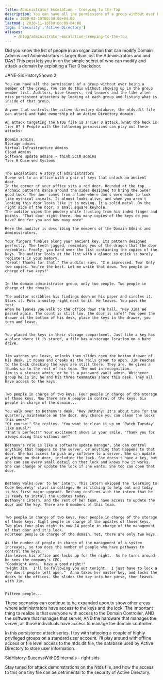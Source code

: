 ```yaml
---
title: Administrator Escalation - Creeping to the Top
description: You can have all the permissions of a group without ever being a member of the group. You can do this without showing up in the group member list.
date : 2020-02-19T00:00:00+04:00
lastmod : 2020-11-10T00:00:00+04:00
tags: ['Security','Active Directory']
aliases:
    - /blog/administrator-escalation-creeping-to-the-top
---
```


Did you know the list of people in an organization that can modify Domain Admins and Administrators is larger than just the Administrators and and DAs? This post lets you in on the simple secret of who can modify and attack a domain by exploiting a Tier 0 backdoor.

JANE-SidHistoryShown 2

 
```
You can have all the permissions of a group without ever being a member of the group. You can do this without showing up in the group member list. Auditors, blue teamers, red teamers and the like often miss persistent attackers by looking at each group and listing what is inside of that group.

Anyone that controls the active directory database, the ntds.dit file can attack and take ownership of an Active Directory domain.

An attack targeting the NTDS file is a Tier 0 attack.(what the heck is tier 0? ) People with the following permissions can play out these attacks:

Domain admins
Storage admins
Virtual Infrastructure Admins
Cloud Admins
Software update admins - think SCCM admins
Tier 0 Observed Systems

 
The Escalation: A story of administrators
Scene set to an office with a pair of keys that unlock an ancient door.
In the corner of your office sits a red door. Rounded at the top. Archaic patterns dance around the sides designed to bring the owner good luck. The door comes from a time where doors were made to look like mythical animals. It almost looks alive, and when you aren't looking this door looks like it is moving. It's solid metal. On the right side of the door, a small square keyhole.
The auditor wipes the powdery white frosting from his index finger and points. "That door right there. How many copies of the keys do you have? One for you and how many more"
 
Here the auditor is describing the members of the Domain Admins and Administrators.
 
Your fingers fumbles along your ancient key. Its pattern designed perfectly. The teeth jagged, reminding you of the dragon that the door resembles. Freely, you hand over the list containing the copies of the keys. The auditor looks at the list with a glance so quick it barely registers in your memory.
"Great! Thanks for that." The auditor says. "I'm impressed. Two! Only two copies. You're the best. Let me write that down. Two people in charge of two keys!"
 

In the domain administrator group, only two people. Two people in charge of the domain.
 
The auditor scribbles his findings down on his paper and circles it. Stars it. Puts a smiley right next to it. He leaves. You pass the test.
When he leaves you walk to the office down the hall. "Hey Jim! We passed again. The count is still low, the door is safe!" You open the drawer at the bottom of his desk, place the keys in the drawer, you turn and leave.
 

You placed the keys in their storage compartment. Just like a key has a place where it is stored, a file has a storage location on a hard drive.  
 

Jim watches you leave, unlocks then slides open the bottom drawer of his desk. It moans and creaks as the rails groan to open. Jim reaches to the back checking the keys are still there. They are. He gives a thumbs up to the rest of his team. The nod in recognition.
Jim is a storage admin, or he is a password vault admin. Whichever group he is in, he and his three teammates share this desk. They all have access to the keys.
 

Two people in charge of two keys. Four people in charge of the storage of those keys. Now there are 6 people in control of the keys. Six people in charge of the domain...
 
You walk over to Bethany's desk. "Hey Bethany! It's about time for the quarterly maintenance on the door. Any chance you can clean the locks this week?"
"Of course!" She replies. "You want to clean it up on 'Patch Tuesday' like usual?"
"That's perfect!" Your excitement shows in your smile, "Thank you for always doing this without me!"
 
Bethany's role is like a software update manager. She can control anything that happens to the server, or anything that happens to that door. She has access to push any software to a server. She can update anything on that door, including the lock. She doesn't have a key, but she can see every small detail on that lock and knows how it works. She can change or update the lock if she wants. She too can open that door.
 

Bethany walks over to her intern. This intern skipped the 'Learning to Code Securely' class in college. He is itching to help out and today is his first major upgrade. Bethany confirms with the intern that he is ready to install the updates today.
Bethany's intern, and the rest of her team, have access to update the door and the key. There are 8 members of this team.
 

Two people in charge of two keys. Four people in charge of the storage of those keys. Eight people in charge of the updates of those keys. Two plus four plus eight is now 14 people in charge of the management of that door and it's lock.
Fourteen people in charge of the domain. Yet, there are only two keys.
 
As the number of people in charge of the management of a system increases, so too does the number of people who have pathways to control the keys.
Jim leaves his office and locks up for the night.  As he turns around, he sees the company's CEO.
"Goodnight Anna.  Have a good night!"
"Night Jim.  I'll be following you out tonight.  I just have to lock a few doors people left open."  Anna takes her master key, and locks the doors to the offices. She slides the key into her purse, then leaves with Jim.
 

Fifteen people...
```

These scenarios can continue to be expanded upon to show other areas where administrators have access to the keys and the lock. The important thing to realize is that everyone with access to the Domain Controller, AND the software that manages that server, AND the hardware that manages the server, all those individuals have access to manage the domain controller.

In this persistence attack series, I toy with tattooing a couple of highly privileged groups on a standard user account. I'll play around with offline access or file level access to the ntds.dit file, the database used by Active Directory to store user information.

SidHistory-SuccessWithDSInternals - right sids

Stay tuned for attack demonstrations on the Ntds file, and how the access to this one tiny file can be detrimental to the security of Active Directory.